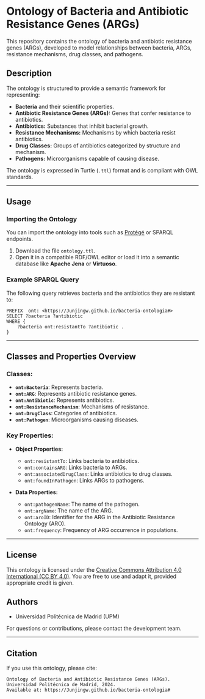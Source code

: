 # Ontology of Bacteria and Antibiotic Resistance Genes (ARGs)

This repository contains the ontology of bacteria and antibiotic resistance genes (ARGs), developed to model relationships between bacteria, ARGs, resistance mechanisms, drug classes, and pathogens.

## Description
The ontology is structured to provide a semantic framework for representing:
- **Bacteria** and their scientific properties.
- **Antibiotic Resistance Genes (ARGs):** Genes that confer resistance to antibiotics.
- **Antibiotics:** Substances that inhibit bacterial growth.
- **Resistance Mechanisms:** Mechanisms by which bacteria resist antibiotics.
- **Drug Classes:** Groups of antibiotics categorized by structure and mechanism.
- **Pathogens:** Microorganisms capable of causing disease.

The ontology is expressed in Turtle (`.ttl`) format and is compliant with OWL standards.

---

## Usage

### Importing the Ontology
You can import the ontology into tools such as [Protégé](https://protege.stanford.edu/) or SPARQL endpoints.

1. Download the file `ontology.ttl`.
2. Open it in a compatible RDF/OWL editor or load it into a semantic database like **Apache Jena** or **Virtuoso**.

### Example SPARQL Query
The following query retrieves bacteria and the antibiotics they are resistant to:

```sparql
PREFIX  ont: <https://Junjingw.github.io/bacteria-ontologia#> 
SELECT ?bacteria ?antibiotic
WHERE {
    ?bacteria ont:resistantTo ?antibiotic .
}
```

---

## Classes and Properties Overview

### Classes:
- **`ont:Bacteria`**: Represents bacteria.
- **`ont:ARG`**: Represents antibiotic resistance genes.
- **`ont:Antibiotic`**: Represents antibiotics.
- **`ont:ResistanceMechanism`**: Mechanisms of resistance.
- **`ont:DrugClass`**: Categories of antibiotics.
- **`ont:Pathogen`**: Microorganisms causing diseases.

### Key Properties:
- **Object Properties:**
  - `ont:resistantTo`: Links bacteria to antibiotics.
  - `ont:containsARG`: Links bacteria to ARGs.
  - `ont:associatedDrugClass`: Links antibiotics to drug classes.
  - `ont:foundInPathogen`: Links ARGs to pathogens.

- **Data Properties:**
  - `ont:pathogenName`: The name of the pathogen.
  - `ont:argName`: The name of the ARG.
  - `ont:aroID`: Identifier for the ARG in the Antibiotic Resistance Ontology (ARO).
  - `ont:frequency`: Frequency of ARG occurrence in populations.

---

## License
This ontology is licensed under the [Creative Commons Attribution 4.0 International (CC BY 4.0)](https://creativecommons.org/licenses/by/4.0/). You are free to use and adapt it, provided appropriate credit is given.

## Authors
- Universidad Politécnica de Madrid (UPM)

For questions or contributions, please contact the development team.

---

## Citation
If you use this ontology, please cite:

```
Ontology of Bacteria and Antibiotic Resistance Genes (ARGs).
Universidad Politécnica de Madrid, 2024.
Available at: https://Junjingw.github.io/bacteria-ontologia#


